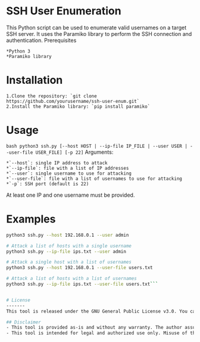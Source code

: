 # SSH User Enumeration

This Python script can be used to enumerate valid usernames on a target SSH server. It uses the Paramiko library to perform the SSH connection and authentication.
Prerequisites

    *Python 3
    *Paramiko library

# Installation

    1.Clone the repository: `git clone https://github.com/yourusername/ssh-user-enum.git`
    2.Install the Paramiko library: `pip install paramiko`

# Usage
```bash python3 ssh.py [--host HOST | --ip-file IP_FILE | --user USER | --user-file USER_FILE] [-p 22]```
Arguments:

    *`--host`: single IP address to attack
    *`--ip-file`: file with a list of IP addresses
    *`--user`: single username to use for attacking
    *`--user-file`: file with a list of usernames to use for attacking
    *`-p`: SSH port (default is 22)

At least one IP and one username must be provided.
# Examples
```bash # Attack a single host with a single username
python3 ssh.py --host 192.168.0.1 --user admin

# Attack a list of hosts with a single username
python3 ssh.py --ip-file ips.txt --user admin

# Attack a single host with a list of usernames
python3 ssh.py --host 192.168.0.1 --user-file users.txt

# Attack a list of hosts with a list of usernames
python3 ssh.py --ip-file ips.txt --user-file users.txt```


# License
-------
This tool is released under the GNU General Public License v3.0. You can find a copy of the license in the LICENSE file.

## Disclaimer
- This tool is provided as-is and without any warranty. The author assumes no responsibility or liability for any errors or omissions that may occur while using this tool. Use at your own risk.
- This tool is intended for legal and authorized use only. Misuse of this tool can result in criminal charges and/or damage to systems. The author is not responsible for any misuse or damage caused by this tool. Use at your own risk.

